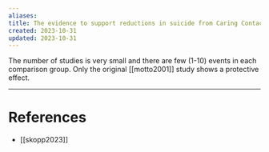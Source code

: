 ```yaml
---
aliases: 
title: The evidence to support reductions in suicide from Caring Contacts is inconclusive
created: 2023-10-31
updated: 2023-10-31
---
```

The number of studies is very small and there are few (1-10) events in each comparison group. Only the original [[motto2001]] study shows a protective effect.

---
# References
* [[skopp2023]]